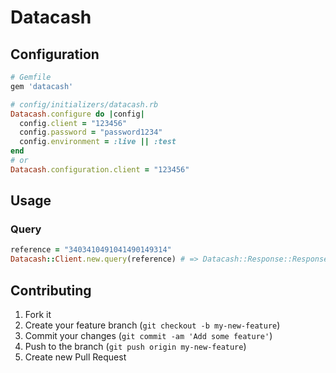 # Datacash

## Configuration

```ruby
# Gemfile
gem 'datacash'

# config/initializers/datacash.rb
Datacash.configure do |config|
  config.client = "123456"
  config.password = "password1234"
  config.environment = :live || :test
end
# or
Datacash.configuration.client = "123456"
```

## Usage

### Query

```ruby
reference = "3403410491041490149314"
Datacash::Client.new.query(reference) # => Datacash::Response::Response
```

## Contributing

1. Fork it
2. Create your feature branch (`git checkout -b my-new-feature`)
3. Commit your changes (`git commit -am 'Add some feature'`)
4. Push to the branch (`git push origin my-new-feature`)
5. Create new Pull Request
